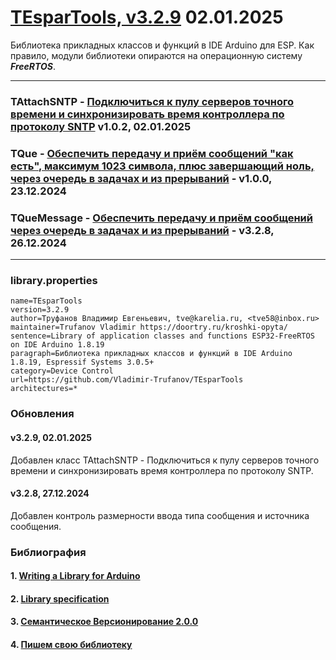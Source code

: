 # [TEsparTools, v3.2.9]() 02.01.2025 

Библиотека прикладных классов и функций в IDE Arduino для ESP. Как правило, модули библиотеки опираются на операционную систему ***FreeRTOS***.

---

### TAttachSNTP -  [Подключиться к пулу серверов точного времени и синхронизировать время контроллера по протоколу SNTP](extras/TAttachSNTP.md) v1.0.2, 02.01.2025 

### TQue - [Обеспечить передачу и приём сообщений "как есть", максимум 1023 символа, плюс завершающий ноль, через очередь в задачах и из прерываний](extras/TQue.md) - v1.0.0, 23.12.2024 

### TQueMessage - [Обеспечить передачу и приём сообщений через очередь в задачах и из прерываний](extras/TQueMessage.md) - v3.2.8, 26.12.2024 

---

### library.properties

```
name=TEsparTools
version=3.2.9
author=Труфанов Владимир Евгеньевич, tve@karelia.ru, <tve58@inbox.ru>
maintainer=Trufanov Vladimir https://doortry.ru/kroshki-opyta/
sentence=Library of application classes and functions ESP32-FreeRTOS on IDE Arduino 1.8.19
paragraph=Библиотека прикладных классов и функций в IDE Arduino 1.8.19, Espressif Systems 3.0.5+
category=Device Control
url=https://github.com/Vladimir-Trufanov/TEsparTools
architectures=*
```
### Обновления

#### v3.2.9, 02.01.2025

Добавлен класс TAttachSNTP - Подключиться к пулу серверов точного времени и синхронизировать время контроллера по протоколу SNTP.

#### v3.2.8, 27.12.2024 

Добавлен контроль размерности ввода типа сообщения и источника сообщения.

### Библиография

#### 1. [Writing a Library for Arduino](https://docs.arduino.cc/learn/contributions/arduino-creating-library-guide/)

#### 2. [Library specification](https://arduino.github.io/arduino-cli/1.1/library-specification/)

#### 3. [Семантическое Версионирование 2.0.0](https://semver.org/lang/ru/)

#### 4. [Пишем свою библиотеку](https://alexgyver.ru/lessons/library-writing/)

